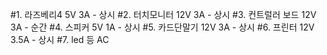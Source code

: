 #1. 라즈베리4
  5V 3A - 상시 
#2. 터치모니터
  12V 3A - 상시 
#3. 컨트럴러 보드
  12V 3A - 순간
#4. 스피커
  5V 1A - 상시
#5. 카드단말기
  12V 3A - 상시
#6. 프린터
  12V 3.5A - 상시
#7. led 등
  AC
